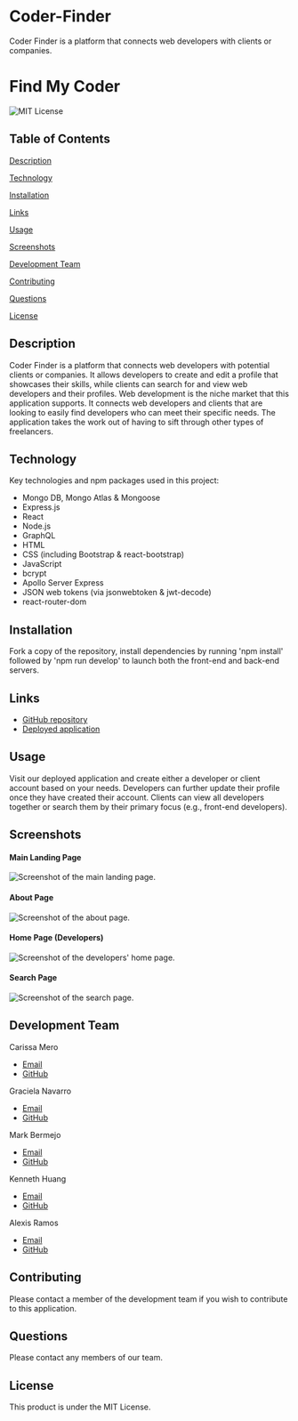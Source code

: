 # Coder-Finder
Coder Finder is a platform that connects web developers with clients or companies.

# Find My Coder
![MIT License](https://img.shields.io/badge/license-MIT%20License-blue.svg)
## Table of Contents

[Description](#description)

[Technology](#technology)

[Installation](#installation)

[Links](#links)

[Usage](#usage)

[Screenshots](#screenshots)

[Development Team](#development-team)

[Contributing](#contributing)

[Questions](#questions)

[License](#license)

## Description
Coder Finder is a platform that connects web developers with potential clients or companies. It allows developers to create and edit a profile that showcases their skills, while clients can search for and view web developers and their profiles. Web development is the niche market that this application supports. It connects web developers and clients that are looking to easily find developers who can meet their specific needs. The application takes the work out of having to sift through other types of freelancers.

## Technology
Key technologies and npm packages used in this project:
- Mongo DB, Mongo Atlas & Mongoose
- Express.js
- React
- Node.js
- GraphQL
- HTML
- CSS (including Bootstrap & react-bootstrap)
- JavaScript
- bcrypt
- Apollo Server Express
- JSON web tokens (via jsonwebtoken & jwt-decode)
- react-router-dom

## Installation
Fork a copy of the repository, install dependencies by running 'npm install' followed by 'npm run develop' to launch both the front-end and back-end servers.

## Links
- [GitHub repository]()
- [Deployed application]()

## Usage
Visit our deployed application and create either a developer or client account based on your needs. Developers can further update their profile once they have created their account. Clients can view all developers together or search them by their primary focus (e.g., front-end developers).

## Screenshots
#### Main Landing Page
![Screenshot of the main landing page.]()
#### About Page
![Screenshot of the about page.]()
#### Home Page (Developers)
![Screenshot of the developers' home page.]()
#### Search Page
![Screenshot of the search page.]()

## Development Team
Carissa Mero
- [Email](carissamero@yahoo.com)
- [GitHub](https://github.com/carissamero)

Graciela Navarro
- [Email](Ggracielanavarro@gmail.com)
- [GitHub](https://github.com/avii004)

Mark Bermejo
- [Email](Mark.bermejo@hotmail.com)
- [GitHub]()

Kenneth Huang
- [Email](kenneth443641@gmail.com)
- [GitHub](GitHub.com/kekehua)

Alexis Ramos
- [Email](Alexramo2330@gmail.com)
- [GitHub](https://github.com/AlexisR3099)

## Contributing
Please contact a member of the development team if you wish to contribute to this application.

## Questions
Please contact any members of our team.

## License
This product is under the MIT License.